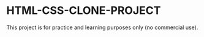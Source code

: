 # HTML-CSS-CLONE-PROJECT
This project is for practice and learning purposes only (no commercial use).
